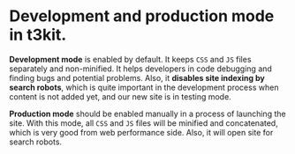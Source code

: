 # Development and production mode in t3kit.


**Development mode** is enabled by default. It keeps `CSS` and `JS` files separately and non-minified. It helps developers in code debugging and finding bugs and potential problems. Also, it **disables site indexing by search robots**, which is quite important in the development process when content is not added yet, and our new site is in testing mode.


**Production mode** should be enabled manually in a process of launching the site. With this mode, all `CSS` and `JS` files will be minified and concatenated, which is very good from web performance side. Also, it will open site for search robots. 





